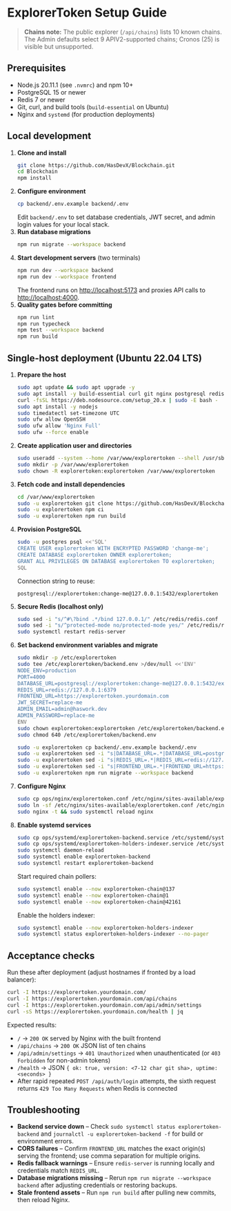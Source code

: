 # ExplorerToken Setup Guide

> **Chains note:** The public explorer (`/api/chains`) lists 10 known chains. The Admin defaults select 9 APIV2-supported chains; Cronos (25) is visible but unsupported.

## Prerequisites

- Node.js 20.11.1 (see `.nvmrc`) and npm 10+
- PostgreSQL 15 or newer
- Redis 7 or newer
- Git, curl, and build tools (`build-essential` on Ubuntu)
- Nginx and `systemd` (for production deployments)

## Local development

1. **Clone and install**
   ```bash
   git clone https://github.com/HasDevX/Blockchain.git
   cd Blockchain
   npm install
   ```
2. **Configure environment**
   ```bash
   cp backend/.env.example backend/.env
   ```
   Edit `backend/.env` to set database credentials, JWT secret, and admin login values for your local stack.
3. **Run database migrations**
   ```bash
   npm run migrate --workspace backend
   ```
4. **Start development servers** (two terminals)
   ```bash
   npm run dev --workspace backend
   npm run dev --workspace frontend
   ```
   The frontend runs on <http://localhost:5173> and proxies API calls to <http://localhost:4000>.
5. **Quality gates before committing**
   ```bash
   npm run lint
   npm run typecheck
   npm test --workspace backend
   npm run build
   ```

## Single-host deployment (Ubuntu 22.04 LTS)

1. **Prepare the host**
   ```bash
   sudo apt update && sudo apt upgrade -y
   sudo apt install -y build-essential curl git nginx postgresql redis-server
   curl -fsSL https://deb.nodesource.com/setup_20.x | sudo -E bash -
   sudo apt install -y nodejs
   sudo timedatectl set-timezone UTC
   sudo ufw allow OpenSSH
   sudo ufw allow 'Nginx Full'
   sudo ufw --force enable
   ```
2. **Create application user and directories**
   ```bash
   sudo useradd --system --home /var/www/explorertoken --shell /usr/sbin/nologin explorertoken || true
   sudo mkdir -p /var/www/explorertoken
   sudo chown -R explorertoken:explorertoken /var/www/explorertoken
   ```
3. **Fetch code and install dependencies**
   ```bash
   cd /var/www/explorertoken
   sudo -u explorertoken git clone https://github.com/HasDevX/Blockchain.git .
   sudo -u explorertoken npm ci
   sudo -u explorertoken npm run build
   ```
4. **Provision PostgreSQL**
   ```bash
   sudo -u postgres psql <<'SQL'
   CREATE USER explorertoken WITH ENCRYPTED PASSWORD 'change-me';
   CREATE DATABASE explorertoken OWNER explorertoken;
   GRANT ALL PRIVILEGES ON DATABASE explorertoken TO explorertoken;
   SQL
   ```
   Connection string to reuse:
   ```
   postgresql://explorertoken:change-me@127.0.0.1:5432/explorertoken
   ```
5. **Secure Redis (localhost only)**
   ```bash
   sudo sed -i "s/^#\?bind .*/bind 127.0.0.1/" /etc/redis/redis.conf
   sudo sed -i "s/^protected-mode no/protected-mode yes/" /etc/redis/redis.conf
   sudo systemctl restart redis-server
   ```
6. **Set backend environment variables and migrate**
   ```bash
   sudo mkdir -p /etc/explorertoken
   sudo tee /etc/explorertoken/backend.env >/dev/null <<'ENV'
   NODE_ENV=production
   PORT=4000
   DATABASE_URL=postgresql://explorertoken:change-me@127.0.0.1:5432/explorertoken
   REDIS_URL=redis://127.0.0.1:6379
   FRONTEND_URL=https://explorertoken.yourdomain.com
   JWT_SECRET=replace-me
   ADMIN_EMAIL=admin@haswork.dev
   ADMIN_PASSWORD=replace-me
   ENV
   sudo chown explorertoken:explorertoken /etc/explorertoken/backend.env
   sudo chmod 640 /etc/explorertoken/backend.env
   ```
   ```bash
   sudo -u explorertoken cp backend/.env.example backend/.env
   sudo -u explorertoken sed -i "s|DATABASE_URL=.*|DATABASE_URL=postgresql://explorertoken:change-me@127.0.0.1:5432/explorertoken|" backend/.env
   sudo -u explorertoken sed -i "s|REDIS_URL=.*|REDIS_URL=redis://127.0.0.1:6379|" backend/.env
   sudo -u explorertoken sed -i "s|FRONTEND_URL=.*|FRONTEND_URL=https://explorertoken.yourdomain.com|" backend/.env
   sudo -u explorertoken npm run migrate --workspace backend
   ```
7. **Configure Nginx**
   ```bash
   sudo cp ops/nginx/explorertoken.conf /etc/nginx/sites-available/explorertoken.conf
   sudo ln -sf /etc/nginx/sites-available/explorertoken.conf /etc/nginx/sites-enabled/explorertoken.conf
   sudo nginx -t && sudo systemctl reload nginx
   ```
8. **Enable systemd services**
   ```bash
   sudo cp ops/systemd/explorertoken-backend.service /etc/systemd/system/
   sudo cp ops/systemd/explorertoken-holders-indexer.service /etc/systemd/system/
   sudo systemctl daemon-reload
   sudo systemctl enable explorertoken-backend
   sudo systemctl restart explorertoken-backend
   ```
   Start required chain pollers:
   ```bash
   sudo systemctl enable --now explorertoken-chain@137
   sudo systemctl enable --now explorertoken-chain@1
   sudo systemctl enable --now explorertoken-chain@42161
   ```
   Enable the holders indexer:
   ```bash
   sudo systemctl enable --now explorertoken-holders-indexer
   sudo systemctl status explorertoken-holders-indexer --no-pager
   ```

## Acceptance checks

Run these after deployment (adjust hostnames if fronted by a load balancer):

```bash
curl -I https://explorertoken.yourdomain.com/
curl -I https://explorertoken.yourdomain.com/api/chains
curl -I https://explorertoken.yourdomain.com/api/admin/settings
curl -sS https://explorertoken.yourdomain.com/health | jq
```

Expected results:

- `/` → `200 OK` served by Nginx with the built frontend
- `/api/chains` → `200 OK` JSON list of ten chains
- `/api/admin/settings` → `401 Unauthorized` when unauthenticated (or `403 Forbidden` for non-admin tokens)
- `/health` → JSON `{ ok: true, version: <7-12 char git sha>, uptime: <seconds> }`
- After rapid repeated `POST /api/auth/login` attempts, the sixth request returns `429 Too Many Requests` when Redis is connected

## Troubleshooting

- **Backend service down** – Check `sudo systemctl status explorertoken-backend` and `journalctl -u explorertoken-backend -f` for build or environment errors.
- **CORS failures** – Confirm `FRONTEND_URL` matches the exact origin(s) serving the frontend; use comma separation for multiple origins.
- **Redis fallback warnings** – Ensure `redis-server` is running locally and credentials match `REDIS_URL`.
- **Database migrations missing** – Rerun `npm run migrate --workspace backend` after adjusting credentials or restoring backups.
- **Stale frontend assets** – Run `npm run build` after pulling new commits, then reload Nginx.
